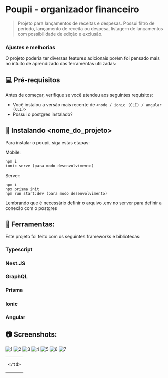 # Poupii - organizador financeiro

> Projeto para lançamentos de receitas e despesas. Possui filtro de período, lançamento de receita ou despesa, listagem de lançamentos com possibilidade de edição e exclusão.

### Ajustes e melhorias

O projeto poderia ter diversas features adicionais porém foi pensado mais no intuito de aprendizado das ferramentas utilizadas:

## 💻 Pré-requisitos

Antes de começar, verifique se você atendeu aos seguintes requisitos:

- Você instalou a versão mais recente de `<node / ionic (CLI) / angular (CLI)>`
- Possui o postgres instalado?

## 🚀 Instalando <nome_do_projeto>

Para instalar o poupii, siga estas etapas:

Mobile:

```
npm i
ionic serve (para modo desenvolvimento)
```

Server:

```
npm i
npx prisma init
npm run start:dev (para modo desenvolvimento)
```

Lembrando que é necessário definir o arquivo .env no server para definir a conexão com o postgres

## 💙 Ferramentas:

Este projeto foi feito com os seguintes frameworks e bibliotecas:

### Typescript
### Nest.JS
### GraphQL
### Prisma
### Ionic
### Angular

## 📷 Screenshots:
![1](https://github.com/joaovictorlongo/poupii/assets/43239578/d38e4e30-99a5-47bd-a5f5-e4276ad428ee) ![2](https://github.com/joaovictorlongo/poupii/assets/43239578/c40ec0cc-905b-49a3-9caf-1293662e035a) ![3](https://github.com/joaovictorlongo/poupii/assets/43239578/7c32733e-c925-4b5a-8fc5-3e0b6ed3be2c) ![4](https://github.com/joaovictorlongo/poupii/assets/43239578/f78ac190-cb88-47fb-b8d2-f48a1355fdce) ![5](https://github.com/joaovictorlongo/poupii/assets/43239578/3bad09f9-10f3-4ab3-9d75-a4e32d655757) ![6](https://github.com/joaovictorlongo/poupii/assets/43239578/9cd91a00-765e-439f-9105-a4ae54b16dc8) ![7](https://github.com/joaovictorlongo/poupii/assets/43239578/01ec25cd-246c-4590-bf0a-9b1e7af6e565)






<table>
  <tr>
    <td>
      
    </td>
  </tr>
</table>

